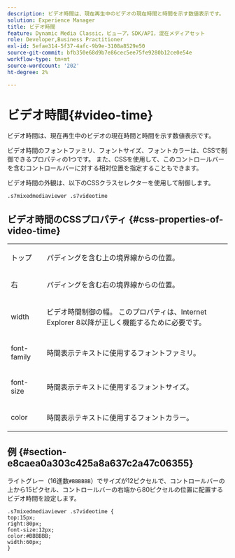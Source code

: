 ```yaml
---
description: ビデオ時間は、現在再生中のビデオの現在時間と時間を示す数値表示です。
solution: Experience Manager
title: ビデオ時間
feature: Dynamic Media Classic，ビューア，SDK/API，混在メディアセット
role: Developer,Business Practitioner
exl-id: 5efae314-5f37-4afc-9b9e-3108a8529e50
source-git-commit: bfb350e68d9b7e86cec5ee75fe9280b12ce0e54e
workflow-type: tm+mt
source-wordcount: '202'
ht-degree: 2%

---
```


# ビデオ時間{#video-time}

ビデオ時間は、現在再生中のビデオの現在時間と時間を示す数値表示です。

<!--<a id="section_061E550C1C1D4DB2BD663A898895B38C"></a>-->

ビデオ時間のフォントファミリ、フォントサイズ、フォントカラーは、CSSで制御できるプロパティの1つです。 また、CSSを使用して、このコントロールバーを含むコントロールバーに対する相対位置を指定することもできます。

ビデオ時間の外観は、以下のCSSクラスセレクターを使用して制御します。

```
.s7mixedmediaviewer .s7videotime
```

## ビデオ時間のCSSプロパティ {#css-properties-of-video-time}

<table id="table_C48C56E696304C9BAFEE71BA9EA9A174"> 
 <tbody> 
  <tr> 
   <td colname="col1"> <p> <span class="codeph"> トップ </span> </p> </td> 
   <td colname="col2"> <p>パディングを含む上の境界線からの位置。 </p> </td> 
  </tr> 
  <tr> 
   <td colname="col1"> <p> <span class="codeph"> 右 </span> </p> </td> 
   <td colname="col2"> <p>パディングを含む右の境界線からの位置。 </p> </td> 
  </tr> 
  <tr> 
   <td colname="col1"> <p> <span class="codeph"> width </span> </p> </td> 
   <td colname="col2"> <p> ビデオ時間制御の幅。 このプロパティは、Internet Explorer 8以降が正しく機能するために必要です。 </p> </td> 
  </tr> 
  <tr> 
   <td colname="col1"> <p> <span class="codeph"> font-family  </span> </p> </td> 
   <td colname="col2"> <p>時間表示テキストに使用するフォントファミリ。 </p> </td> 
  </tr> 
  <tr> 
   <td colname="col1"> <p> <span class="codeph"> font-size  </span> </p> </td> 
   <td colname="col2"> <p>時間表示テキストに使用するフォントサイズ。 </p> </td> 
  </tr> 
  <tr> 
   <td colname="col1"> <p> <span class="codeph"> color </span> </p> </td> 
   <td colname="col2"> <p>時間表示テキストに使用するフォントカラー。 </p> </td> 
  </tr> 
 </tbody> 
</table>

## 例 {#section-e8caea0a303c425a8a637c2a47c06355}

ライトグレー（16進数`#BBBBBB`）でサイズが12ピクセルで、コントロールバーの上から15ピクセル、コントロールバーの右端から80ピクセルの位置に配置するビデオ時間を設定します。

```
.s7mixedmediaviewer .s7videotime { 
top:15px; 
right:80px; 
font-size:12px; 
color:#BBBBBB; 
width:60px;  
}
```
